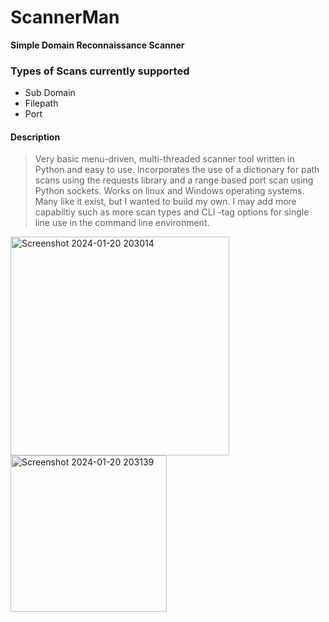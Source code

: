 # ScannerMan
**Simple Domain Reconnaissance Scanner**

### Types of Scans currently supported
- Sub Domain
- Filepath
- Port

#### Description
> Very basic menu-driven, multi-threaded scanner tool written in Python and easy to use. Incorporates the use of a dictionary for path scans using the requests library and a range based port scan using Python sockets.
> Works on linux and Windows operating systems. 
> Many like it exist, but I wanted to build my own. I may add more capabiltiy such as more scan types and CLI -tag options for single line use in the command line environment.

<img width="350" alt="Screenshot 2024-01-20 203014" src="https://github.com/Node0o1/ScannerMan/assets/157242958/9f11e2f8-b8f2-4bc0-b172-d9471e8fd05f">

<img width="250" alt="Screenshot 2024-01-20 203139" src="https://github.com/Node0o1/ScannerMan/assets/157242958/3d8962ae-8e0b-4889-a0e4-0b84603d96e1">

